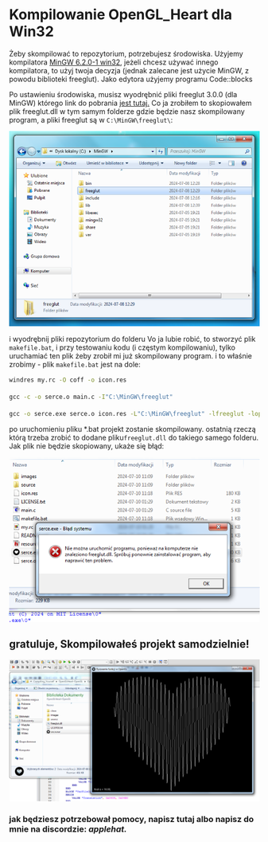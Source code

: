 # Kompilowanie OpenGL_Heart dla Win32
Żeby skompilować to repozytorium, potrzebujesz środowiska.
Użyjemy kompilatora <a href="https://sourceforge.net/projects/mingw/files/Installer/mingw-get-setup.exe/download">MinGW 6.2.0-1 win32</a>,
jeżeli chcesz używać innego kompilatora, to użyj twoja decyzja (jednak zalecane jest użycie MinGW, z powodu biblioteki freeglut). Jako edytora użyjemy programu Code::blocks

Po ustawieniu środowiska, musisz wyodrębnić pliki freeglut 3.0.0 (dla MinGW) którego link do pobrania <a href="https://www.transmissionzero.co.uk/software/freeglut-devel/">jest tutaj.</a>
Co ja zrobiłem to skopiowałem plik freeglut.dll w tym samym folderze gdzie będzie nasz skompilowany program, a pliki freeglut są w ```C:\MinGW\freeglut\```:
<div align='center'>
  <img src="images/freeglutdir.png">
</div>

i wyodrębnij pliki repozytorium do folderu
Vo ja lubie robić, to stworzyć plik ```makefile.bat```, i przy testowaniu kodu (i częstym kompilowaniu), tylko uruchamiać ten plik żeby zrobił mi już skompilowany program.
i to właśnie zrobimy - plik ``makefile.bat`` jest na dole:
```bat
windres my.rc -O coff -o icon.res

gcc -c -o serce.o main.c -I"C:\MinGW\freeglut"

gcc -o serce.exe serce.o icon.res -L"C:\MinGW\freeglut" -lfreeglut -lopengl32 -lglu32 -lgdi32 -luser32 -mwindows
```
po uruchomieniu pliku *.bat projekt zostanie skompilowany.
ostatnią rzeczą którą trzeba zrobić to dodane pliku```freeglut.dll``` do takiego samego folderu. Jak plik nie będzie skopiowany, ukaże się błąd:
<div align='center'>
  <img src="images/freegluterror.png">
</div>


## gratuluje, Skompilowałeś projekt samodzielnie!
<div align='center'>
  <img src="images/heartimg.png">
</div>

### jak będziesz potrzebował pomocy, napisz tutaj albo napisz do mnie na discordzie: *applehat.*
